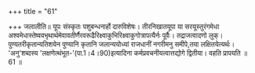 +++
title = "61"

+++
जलालीति॥ यूपः संस्कृतः पशुबन्धनार्हो दारुविशेषः। तीरनिखातयूपा या सरयूस्तुरंगमेधा अश्वमेधास्तेष्ववभृथार्थमेवावतीर्णैरवरूढैरिक्ष्वाकुभिरिक्ष्वाकुगोत्रापत्यैर्नः पूर्वैः। तद्राजत्वादणो लुक्। पुण्यतरीकृतान्यतिशयेन पुण्यानि कृतानि जलान्ययोध्यां राजधानीं नगरीमनु समीपे,तया लक्षितयेत्यर्थः। 'अनु'शब्दस्य 'लक्षणेत्थंभूत-'(पा.1।4।90)इत्यादिना कर्मप्रवचनीयत्वात्तद्योगे द्वितीया। वहति प्रापयति ॥ 61 ॥